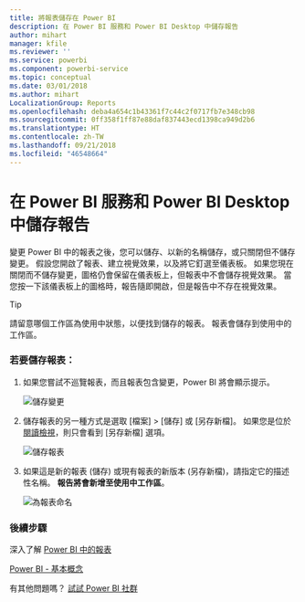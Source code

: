 ```yaml
---
title: 將報表儲存在 Power BI
description: 在 Power BI 服務和 Power BI Desktop 中儲存報告
author: mihart
manager: kfile
ms.reviewer: ''
ms.service: powerbi
ms.component: powerbi-service
ms.topic: conceptual
ms.date: 03/01/2018
ms.author: mihart
LocalizationGroup: Reports
ms.openlocfilehash: deba4a654c1b43361f7c44c2f0717fb7e348cb98
ms.sourcegitcommit: 0ff358f1ff87e88daf837443ecd1398ca949d2b6
ms.translationtype: HT
ms.contentlocale: zh-TW
ms.lasthandoff: 09/21/2018
ms.locfileid: "46548664"
---
```

# <a name="save-a-report-in-power-bi-service-and-power-bi-desktop"></a>在 Power BI 服務和 Power BI Desktop 中儲存報告
變更 Power BI 中的報表之後，您可以儲存、以新的名稱儲存，或只關閉但不儲存變更。 假設您開啟了報表、建立視覺效果，以及將它釘選至儀表板。 如果您現在關閉而不儲存變更，圖格仍會保留在儀表板上，但報表中不會儲存視覺效果。 當您按一下該儀表板上的圖格時，報告隨即開啟，但是報告中不存在視覺效果。

> [!TIP]
> 請留意哪個工作區為使用中狀態，以便找到儲存的報表。 報表會儲存到使用中的工作區。
> 
> 

### <a name="to-save-a-report"></a>若要儲存報表：
1. 如果您嘗試不巡覽報表，而且報表包含變更，Power BI 將會顯示提示。
   
   ![儲存變更](media/service-report-save/power-bi-unsaved.png)
2. 儲存報表的另一種方式是選取 [檔案] \> [儲存] 或 [另存新檔]。 如果您是位於[閱讀檢視](consumer/end-user-reading-view.md)，則只會看到 [另存新檔] 選項。 
   
   ![儲存報表](media/service-report-save/power-bi-save-new.png)
3. 如果這是新的報表 (儲存) 或現有報表的新版本 (另存新檔)，請指定它的描述性名稱。  **報告將會新增至使用中工作區**。
   
    ![為報表命名](media/service-report-save/power-bi-save-dialog.png)

### <a name="next-steps"></a>後續步驟
深入了解 [Power BI 中的報表](consumer/end-user-reports.md)

[Power BI - 基本概念](consumer/end-user-basic-concepts.md)

有其他問題嗎？ [試試 Power BI 社群](http://community.powerbi.com/)

